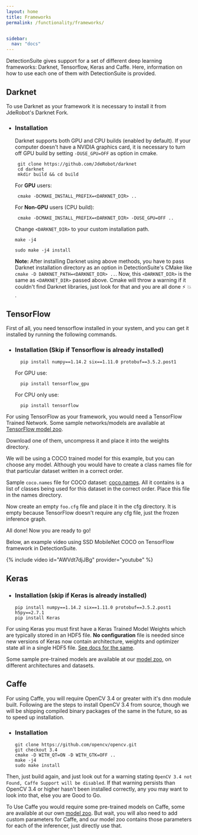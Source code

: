 ```yaml
---
layout: home
title: Frameworks
permalink: /functionality/frameworks/


sidebar:
  nav: "docs"
---
```


DetectionSuite gives support for a set of different deep learning frameworks: Darknet, Tensorflow, Keras and Caffe.
Here, information on how to use each one of them with DetectionSuite is provided.

## Darknet
<!-- As an example you can use Pascal VOC dataset on darknet format using the following instructions to convert to the desired format:
```bash
wget https://pjreddie.com/media/files/VOCtrainval_11-May-2012.tar
wget https://pjreddie.com/media/files/VOCtrainval_06-Nov-2007.tar
wget https://pjreddie.com/media/files/VOCtest_06-Nov-2007.tar
tar xf VOCtrainval_11-May-2012.tar
tar xf VOCtrainval_06-Nov-2007.tar
tar xf VOCtest_06-Nov-2007.tar

wget https://pjreddie.com/media/files/voc_label.py
python voc_label.py
cat 2007_train.txt 2007_val.txt 2012_*.txt > train.txt
```

In order to use darknet to detect objects over the images, you have to download the network configuration and the network weights [5] and [6]. Then set the corresponding paths into DeepLearningSuite/appConfig.txt. You have also to create a file with the corresponding name for each class detection for darknet, you can download the file directly from [7]

Once you have your custom appConfig.txt( see [creating-a-custom-appconfigtxt]( #creating-a-custom-appconfigtxt) ) you can run the DatasetEvaluationApp.


[1] https://pjreddie.com/media/files/yolo-voc.weights <br>
[2] https://github.com/pjreddie/darknet/blob/master/cfg/yolo-voc.cfg <br>
[3] https://github.com/pjreddie/darknet/blob/master/data/voc.names <br>

-->
To use Darknet as your framework it is necessary to install it from JdeRobot's Darknet Fork.

* ### Installation

  Darknet supports both GPU and CPU builds (enabled by default).
  If your computer doesn't have a NVIDIA graphics card, it is necessary to turn off GPU build by 
  setting `-DUSE_GPU=OFF` as option in cmake.

   ```
    git clone https://github.com/JdeRobot/darknet
    cd darknet
    mkdir build && cd build
   ```

   For **GPU** users:<br>
   ```
    cmake -DCMAKE_INSTALL_PREFIX=<DARKNET_DIR> ..
   ```
   For **Non-GPU** users (CPU build):

   ```
    cmake -DCMAKE_INSTALL_PREFIX=<DARKNET_DIR> -DUSE_GPU=OFF ..
   ```
   Change ```<DARKNET_DIR>``` to your custom installation path.

    ```
    make -j4 
    ``` 
    ``` 
    sudo make -j4 install 
    ```

   **Note:** After installing Darknet using above methods, you have to pass Darknet installation directory as an option
 in DetectionSuite's CMake like `cmake -D DARKNET_PATH=<DARKNET_DIR> ..`. Now, this `<DARKNET_DIR>` 
   is the same as `<DARKNET_DIR>` passed above.
   Cmake will throw a warning if it couldn't find Darknet libraries, just look for that and you are all done :zap: :boom: .



## TensorFlow
First of all, you need tensorflow installed in your system, and you can get it installed by running the following commands.

* ### Installation (Skip if Tensorflow is already installed)

  ```
    pip install numpy==1.14.2 six==1.11.0 protobuf==3.5.2.post1
  ```
  For GPU use:
  ```
    pip install tensorflow_gpu
  ```
  For CPU only use:
  ```
    pip install tensorflow
  ```

For using TensorFlow as your framework, you would need a TensorFlow Trained Network. Some sample networks/models are available at [TensorFlow model zoo](https://github.com/tensorflow/models/blob/master/research/object_detection/g3doc/detection_model_zoo.md).

Download one of them, uncompress it and place it into the weights directory.

We will be using a COCO trained model for this example, but you can choose any model. Although you would have to create a class names file for that particular dataset written in a correct order.

Sample ```coco.names``` file for COCO dataset: [coco.names](https://github.com/pjreddie/darknet/blob/master/data/coco.names).
All it contains is a list of classes being used for this dataset in the correct order.
Place this file in the names directory.

Now create an empty ```foo.cfg``` file and place it in the cfg directory. It is empty because TensorFlow doesn't require any cfg file, just the frozen inference graph.

All done! Now you are ready to go!

Below, an example video using SSD MobileNet COCO on TensorFlow framework in DetectionSuite.

{% include video id="AWVdt7djJBg" provider="youtube" %}

## Keras

* ### Installation (skip if Keras is already installed)

    ```
    pip install numpy==1.14.2 six==1.11.0 protobuf==3.5.2.post1 h5py==2.7.1
    pip install Keras
    ```

For using Keras you must first have a Keras Trained Model Weights which are typically stored in an HDF5 file.
**No configuration** file is needed since new versions of Keras now contain architecture, weights and optimizer state all in a single HDF5 file. [See docs for the same](https://keras.io/getting-started/faq/#how-can-i-save-a-keras-model).
  
Some sample pre-trained models are available at our [model zoo](../model_zoo), on different architectures and datasets.

## Caffe

For using Caffe, you will require OpenCV 3.4 or greater with it's dnn module built. Following are the steps to install OpenCV 3.4 from source, though we will be shipping compiled binary packages of the same in the future, so as to speed up installation.

* ### Installation
    ```
    git clone https://github.com/opencv/opencv.git
    git checkout 3.4
    cmake -D WITH_QT=ON -D WITH_GTK=OFF ..
    make -j4
    sudo make install
    ```
    
Then, just build again, and just look out for a warning stating ```OpenCV 3.4 not Found, Caffe Support will be disabled```. If that warning persists than OpenCV 3.4 or higher hasn't been installed correctly, any you may want to look into that, else you are Good to Go.

To Use Caffe you would require some pre-trained models on Caffe, some are available at our own [model zoo](../model_zoo). But wait, you will also need to add custom parameters for Caffe, and our model zoo contains those parameters for each of the inferencer, just directly use that. 
